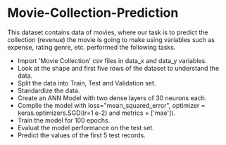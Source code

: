 # Movie-Collection-Prediction

This dataset contains data of movies, where our task is to predict the collection (revenue) the movie is going to make using variables such as expense, rating genre, etc. performed the following tasks.
* Import 'Movie Collection' csv files in data_x and data_y variables.
* Look at the shape and first five rows of the dataset to understand the data.
* Split the data into Train, Test and Validation set.
* Standardize the data.
* Create an ANN Model with two dense layers of 30 neurons each.
* Compile the model with loss="mean_squared_error", optimizer = keras.optimizers.SGD(lr=1 e-2) and metrics = ['mae']).
* Train the model for 100 epochs.
* Evaluat the model performance on the test set.
* Predict the values of the first 5 test records.
